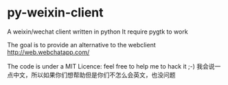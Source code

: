 py-weixin-client
================

A weixin/wechat client written in python
It require pygtk to work

The goal is to provide an alternative to the webclient
http://web.webchatapp.com/

The code is under a MIT Licence: feel free to help me to hack it ;-)
我会说一点中文，所以如果你们想帮助但是你们不怎么会英文，也没问题

